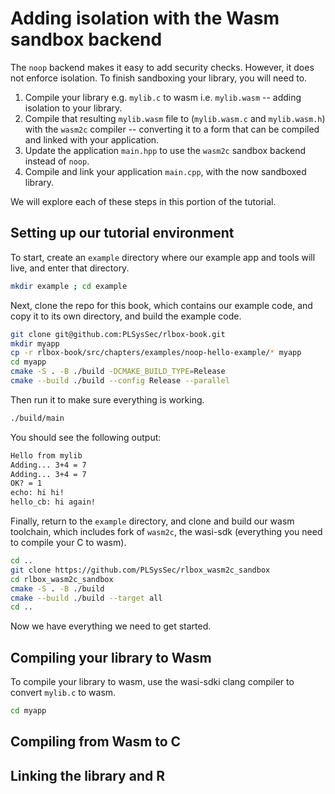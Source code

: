 # Adding isolation with the Wasm sandbox backend

The `noop` backend makes it easy to add security checks. However, it does not enforce
isolation. To finish sandboxing your library, you will need to.

1. Compile your library e.g. `mylib.c` to wasm i.e. `mylib.wasm` -- adding
   isolation to your library.
2. Compile that resulting `mylib.wasm` file to (`mylib.wasm.c` and `mylib.wasm.h`)
   with the `wasm2c` compiler -- converting it to a form that can be compiled and
   linked with your application.
3. Update the application `main.hpp` to use the `wasm2c` sandbox backend instead
   of `noop`.
4. Compile and link your application `main.cpp`, with the now sandboxed library.


We will explore each of these steps in this portion of the tutorial.

## Setting up our tutorial environment

To start, create an `example` directory where our example app and tools will
live, and enter that directory.

```bash
mkdir example ; cd example
```

Next, clone the repo for this book, which contains our example code, and copy it
to its own directory, and build the example code.

```bash
git clone git@github.com:PLSysSec/rlbox-book.git
mkdir myapp
cp -r rlbox-book/src/chapters/examples/noop-hello-example/* myapp
cd myapp
cmake -S . -B ./build -DCMAKE_BUILD_TYPE=Release
cmake --build ./build --config Release --parallel
```

Then run it to make sure everything is working.
```bash
./build/main
```

You should see the following output:
```bash
Hello from mylib
Adding... 3+4 = 7
Adding... 3+4 = 7
OK? = 1
echo: hi hi!
hello_cb: hi again!
```

Finally, return to the `example` directory, and clone and build our wasm toolchain,
which includes fork of `wasm2c`, the wasi-sdk (everything you need to compile
your C to wasm).

```bash
cd ..
git clone https://github.com/PLSysSec/rlbox_wasm2c_sandbox
cd rlbox_wasm2c_sandbox
cmake -S . -B ./build
cmake --build ./build --target all
cd ..
```

Now we have everything we need to get started.

## Compiling your library to Wasm

To compile your library to wasm, use the wasi-sdki clang compiler to
convert `mylib.c` to wasm.

```bash
cd myapp
```










## Compiling from Wasm to C

## Linking the library and R



